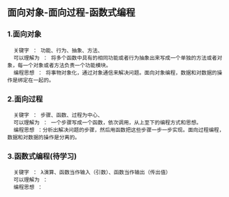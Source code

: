 

## 面向对象-面向过程-函数式编程


### 1.面向对象
      关键字 ： 功能、行为、抽象、方法、
      可以理解为 ： 将多个函数中具有的相同功能或者行为抽象出来写成一个单独的方法或者对象，每一个对象或者方法负责一个功能模块。
      编程思想 ： 将事物对象化，通过对象通信来解决问题。面向对象编程，数据和对数据的操作是绑定在一起的。

### 2.面向过程
      关键字 ： 步骤、函数、过程为中心、
      可以理解为 ： 一个步骤写成一个函数，依次调用，从上至下的编程方式和思想。
      编程思想 ：分析出解决问题的步骤，然后用函数把这些步骤一步一步实现。面向过程编程，数据和对数据的操作是分离的。
      
### 3.函数式编程(待学习)
      关键字 ： λ演算、函数当作输入（引数）、函数当作输出（传出值）
      可以理解为 ： 
      编程思想 ：
